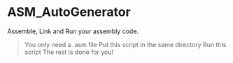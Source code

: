 # ASM_AutoGenerator
Assemble, Link and Run your assembly code.
> You only need a .asm file
> Put this script in the same directory
> Run this script
> The rest is done for you!
